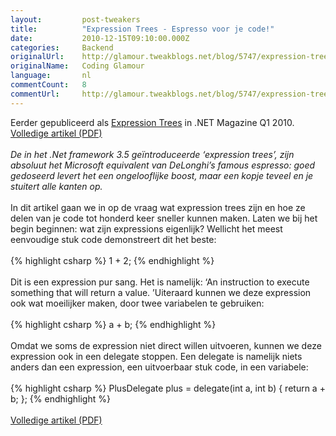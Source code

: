 ```yaml
---
layout:         post-tweakers
title:          "Expression Trees - Espresso voor je code!"
date:           2010-12-15T09:10:00.000Z
categories:     Backend
originalUrl:    http://glamour.tweakblogs.net/blog/5747/expression-trees-espresso-voor-je-code%21.html
originalName:   Coding Glamour
language:       nl
commentCount:   8
commentUrl:     http://glamour.tweakblogs.net/blog/5747/expression-trees-espresso-voor-je-code%21.html#reacties
---
```


   <p class="article">Eerder gepubliceerd als <a href="http://www.dotnetmag.nl/Artikel/1192/Expression-Trees"
  rel="external">Expression Trees</a> in .NET Magazine Q1 2010. <a href="http://www.dotnetmag.nl/IBL/GetArticle.aspx?code=1192"
  rel="external">Volledige artikel (PDF)</a>
  <br>
  <br>
<i>De in het .Net framework 3.5 ge&#xEF;ntroduceerde &#x2018;expression trees&#x2019;, zijn  absoluut het Microsoft equivalent van DeLonghi&#x2019;s famous espresso:  goed gedoseerd levert het een ongelooflijke boost, maar een kopje teveel en je stuitert alle kanten op.</i>
  <br>
  <br>In dit artikel gaan we in op de vraag wat expression trees zijn en hoe
  ze delen van je code tot honderd keer sneller kunnen maken. Laten we bij
  het begin beginnen: wat zijn expressions eigenlijk? Wellicht het meest
  eenvoudige stuk code demonstreert dit het beste:
  <!--more-->
  <br>
  <br>
{% highlight csharp %}
1 + 2;
{% endhighlight %}
  <br>
  <br>Dit is een expression pur sang. Het is namelijk: &#x2018;An instruction
  to execute something that will return a value. &#x2019;Uiteraard kunnen
  we deze expression ook wat moeilijker maken, door twee variabelen te gebruiken:
  <br>
  <br>
{% highlight csharp %}
a + b;
{% endhighlight %}
  <br>
  <br>Omdat we soms de expression niet direct willen uitvoeren, kunnen we deze
  expression ook in een delegate stoppen. Een delegate is namelijk niets
  anders dan een expression, een uitvoerbaar stuk code, in een variabele:
  <br>
  <br>
{% highlight csharp %}
PlusDelegate plus = delegate(int a, int b) { return a + b; };
{% endhighlight %}
  <br>
  <br>
<a href="http://www.dotnetmag.nl/IBL/GetArticle.aspx?code=1192" rel="external">Volledige artikel (PDF)</a>
</p>
   